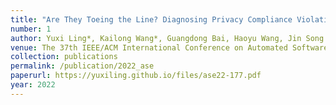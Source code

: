 ```yaml
---
title: "Are They Toeing the Line? Diagnosing Privacy Compliance Violations among Browser Extensions"
number: 1
author: Yuxi Ling*, Kailong Wang*, Guangdong Bai, Haoyu Wang, Jin Song Dong
venue: The 37th IEEE/ACM International Conference on Automated Software Engineering (ASE)
collection: publications
permalink: /publication/2022_ase
paperurl: https://yuxiling.github.io/files/ase22-177.pdf
year: 2022
---
```


